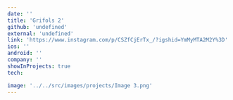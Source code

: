 ```yaml
---
date: ''
title: 'Grifols 2'
github: 'undefined'
external: 'undefined'
link: 'https://www.instagram.com/p/CSZfCjErTx_/?igshid=YmMyMTA2M2Y%3D'
ios: ''
android: ''
company: ''
showInProjects: true
tech:

image: '../../src/images/projects/Image 3.png'
---
```

